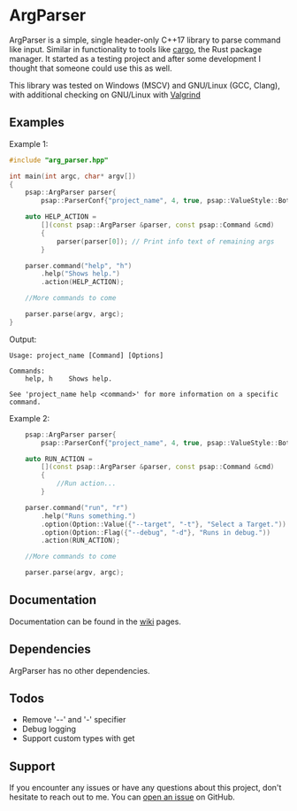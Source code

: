 # ArgParser

ArgParser is a simple, single header-only C++17 library to parse command like input. Similar in functionality to tools like [cargo](https://doc.rust-lang.org/stable/cargo/), the Rust package manager. It started as a testing project and after some development I thought that someone could use this as well.

This library was tested on Windows (MSCV) and GNU/Linux (GCC, Clang), with additional checking on GNU/Linux with [Valgrind](https://valgrind.org/)

## Examples

Example 1:
```c++
#include "arg_parser.hpp"

int main(int argc, char* argv[])
{
    psap::ArgParser parser{
        psap::ParserConf{"project_name", 4, true, psap::ValueStyle::Both}};

    auto HELP_ACTION = 
        [](const psap::ArgParser &parser, const psap::Command &cmd)
        {
            parser(parser[0]); // Print info text of remaining args
        }

    parser.command("help", "h")
        .help("Shows help.")
        .action(HELP_ACTION);

    //More commands to come

    parser.parse(argv, argc);
}
```

Output:
```
Usage: project_name [Command] [Options]

Commands:
    help, h    Shows help.

See 'project_name help <command>' for more information on a specific command.
```

Example 2:
```c++
    psap::ArgParser parser{
        psap::ParserConf{"project_name", 4, true, psap::ValueStyle::Both}};

    auto RUN_ACTION = 
        [](const psap::ArgParser &parser, const psap::Command &cmd)
        {
            //Run action...
        }

    parser.command("run", "r")
        .help("Runs something.")
        .option(Option::Value({"--target", "-t"}, "Select a Target."))
        .option(Option::Flag({"--debug", "-d"}, "Runs in debug."))
        .action(RUN_ACTION);

    //More commands to come

    parser.parse(argv, argc);
```

## Documentation

Documentation can be found in the [wiki](https://github.com/Paulanerus/ArgParser/wiki) pages.

## Dependencies

ArgParser has no other dependencies.

## Todos
+ Remove '--' and '-' specifier
+ Debug logging
+ Support custom types with get

## Support
If you encounter any issues or have any questions about this project, don't hesitate to reach out to me. You can [open an issue](https://github.com/Paulanerus/ArgParser/issues) on GitHub.